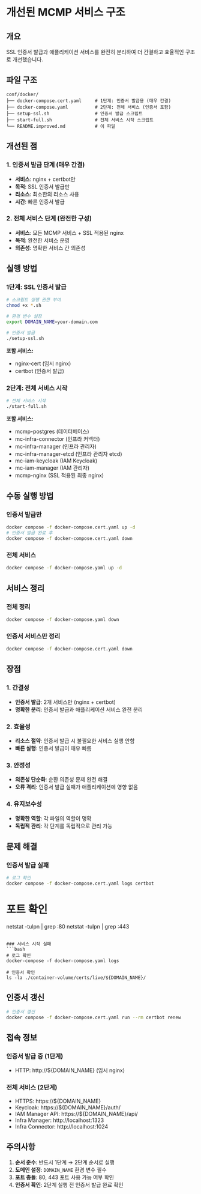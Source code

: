 # 개선된 MCMP 서비스 구조

## 개요
SSL 인증서 발급과 애플리케이션 서비스를 완전히 분리하여 더 간결하고 효율적인 구조로 개선했습니다.

## 파일 구조
```
conf/docker/
├── docker-compose.cert.yaml     # 1단계: 인증서 발급용 (매우 간결)
├── docker-compose.yaml          # 2단계: 전체 서비스 (인증서 포함)
├── setup-ssl.sh                 # 인증서 발급 스크립트
├── start-full.sh                # 전체 서비스 시작 스크립트
└── README.improved.md           # 이 파일
```

## 개선된 점

### 1. 인증서 발급 단계 (매우 간결)
- **서비스**: nginx + certbot만
- **목적**: SSL 인증서 발급만
- **리소스**: 최소한의 리소스 사용
- **시간**: 빠른 인증서 발급

### 2. 전체 서비스 단계 (완전한 구성)
- **서비스**: 모든 MCMP 서비스 + SSL 적용된 nginx
- **목적**: 완전한 서비스 운영
- **의존성**: 명확한 서비스 간 의존성

## 실행 방법

### 1단계: SSL 인증서 발급
```bash
# 스크립트 실행 권한 부여
chmod +x *.sh

# 환경 변수 설정
export DOMAIN_NAME=your-domain.com

# 인증서 발급
./setup-ssl.sh
```

**포함 서비스:**
- nginx-cert (임시 nginx)
- certbot (인증서 발급)

### 2단계: 전체 서비스 시작
```bash
# 전체 서비스 시작
./start-full.sh
```

**포함 서비스:**
- mcmp-postgres (데이터베이스)
- mc-infra-connector (인프라 커넥터)
- mc-infra-manager (인프라 관리자)
- mc-infra-manager-etcd (인프라 관리자 etcd)
- mc-iam-keycloak (IAM Keycloak)
- mc-iam-manager (IAM 관리자)
- mcmp-nginx (SSL 적용된 최종 nginx)

## 수동 실행 방법

### 인증서 발급만
```bash
docker compose -f docker-compose.cert.yaml up -d
# 인증서 발급 완료 후
docker compose -f docker-compose.cert.yaml down
```

### 전체 서비스
```bash
docker compose -f docker-compose.yaml up -d
```

## 서비스 정리

### 전체 정리
```bash
docker compose -f docker-compose.yaml down
```

### 인증서 서비스만 정리
```bash
docker compose -f docker-compose.cert.yaml down
```

## 장점

### 1. 간결성
- **인증서 발급**: 2개 서비스만 (nginx + certbot)
- **명확한 분리**: 인증서 발급과 애플리케이션 서비스 완전 분리

### 2. 효율성
- **리소스 절약**: 인증서 발급 시 불필요한 서비스 실행 안함
- **빠른 실행**: 인증서 발급이 매우 빠름

### 3. 안정성
- **의존성 단순화**: 순환 의존성 문제 완전 해결
- **오류 격리**: 인증서 발급 실패가 애플리케이션에 영향 없음

### 4. 유지보수성
- **명확한 역할**: 각 파일의 역할이 명확
- **독립적 관리**: 각 단계를 독립적으로 관리 가능

## 문제 해결

### 인증서 발급 실패
```bash
# 로그 확인
docker compose -f docker-compose.cert.yaml logs certbot
```

# 포트 확인
netstat -tulpn | grep :80
netstat -tulpn | grep :443
```

### 서비스 시작 실패
```bash
# 로그 확인
docker-compose -f docker-compose.yaml logs

# 인증서 확인
ls -la ./container-volume/certs/live/${DOMAIN_NAME}/
```

## 인증서 갱신
```bash
# 인증서 갱신
docker compose -f docker-compose.cert.yaml run --rm certbot renew
```

## 접속 정보

### 인증서 발급 중 (1단계)
- HTTP: http://${DOMAIN_NAME} (임시 nginx)

### 전체 서비스 (2단계)
- HTTPS: https://${DOMAIN_NAME}
- Keycloak: https://${DOMAIN_NAME}/auth/
- IAM Manager API: https://${DOMAIN_NAME}/api/
- Infra Manager: http://localhost:1323
- Infra Connector: http://localhost:1024

## 주의사항

1. **순서 준수**: 반드시 1단계 → 2단계 순서로 실행
2. **도메인 설정**: `DOMAIN_NAME` 환경 변수 필수
3. **포트 충돌**: 80, 443 포트 사용 가능 여부 확인
4. **인증서 확인**: 2단계 실행 전 인증서 발급 완료 확인 